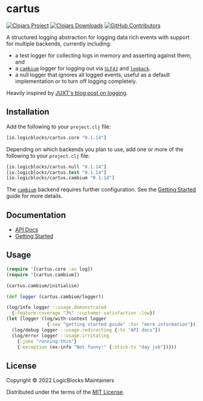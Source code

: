 
# cartus

[![Clojars Project](https://img.shields.io/clojars/v/io.logicblocks/cartus.core.svg)](https://clojars.org/io.logicblocks/cartus.core)
[![Clojars Downloads](https://img.shields.io/clojars/dt/io.logicblocks/cartus.core.svg)](https://clojars.org/io.logicblocks/cartus.core)
[![GitHub Contributors](https://img.shields.io/github/contributors-anon/logicblocks/cartus.svg)](https://github.com/logicblocks/cartus/graphs/contributors)

A structured logging abstraction for logging data rich events with support for 
multiple backends, currently including:
* a test logger for collecting logs in memory and asserting against 
  them; and
* a [`cambium`](https://cambium-clojure.github.io/) logger for logging 
  out via [`SLF4J`](http://www.slf4j.org/) and 
  [`logback`](http://logback.qos.ch/).
* a null logger that ignores all logged events, useful as a default 
  implementation or to turn off logging completely.
  
Heavily inspired by [JUXT's blog post on logging](https://juxt.pro/blog/logging).

## Installation

Add the following to your `project.clj` file:

```clojure
[io.logicblocks/cartus.core "0.1.14"]
```

Depending on which backends you plan to use, add one or more of the following to
your `project.clj` file:

```clojure
[io.logicblocks/cartus.null "0.1.14"]
[io.logicblocks/cartus.test "0.1.14"]
[io.logicblocks/cartus.cambium "0.1.14"]
```

The [`cambium`](https://cambium-clojure.github.io/) backend requires further
configuration. See the 
[Getting Started](https://logicblocks.github.io/cartus/getting-started.html)
guide for more details.

## Documentation

* [API Docs](http://logicblocks.github.io/cartus)
* [Getting Started](https://logicblocks.github.io/cartus/getting-started.html)

## Usage

```clojure
(require '[cartus.core :as log])
(require '[cartus.cambium])

(cartus.cambium/initialise)

(def logger (cartus.cambium/logger))

(log/info logger ::usage.demonstrated
  {:feature-coverage "3%" :customer-satisfaction :low})
(let [logger (log/with-context logger
               {:see "getting started guide" :for "more information"})]
  (log/debug logger ::usage.redirecting {:to "API docs"})
  (log/error logger ::usage.irritating
    {:joke "running thin"}
    {:exception (ex-info "Not funny!" {:stick-to "day job"})}))
```

## License

Copyright &copy; 2022 LogicBlocks Maintainers

Distributed under the terms of the 
[MIT License](http://opensource.org/licenses/MIT).
